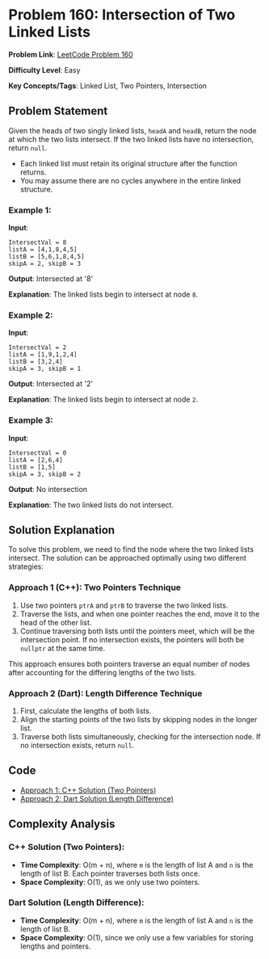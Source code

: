 # Problem 160: Intersection of Two Linked Lists

**Problem Link**: [LeetCode Problem 160](https://leetcode.com/problems/intersection-of-two-linked-lists/)

**Difficulty Level**: Easy

**Key Concepts/Tags**: Linked List, Two Pointers, Intersection

## Problem Statement

Given the heads of two singly linked lists, `headA` and `headB`, return the node at which the two lists intersect. If the two linked lists have no intersection, return `null`.

- Each linked list must retain its original structure after the function returns.
- You may assume there are no cycles anywhere in the entire linked structure.

### Example 1:

**Input**:
```
IntersectVal = 8
listA = [4,1,8,4,5]
listB = [5,6,1,8,4,5]
skipA = 2, skipB = 3
```

**Output**: Intersected at '8'

**Explanation**: The linked lists begin to intersect at node `8`.

### Example 2:

**Input**:
```
IntersectVal = 2
listA = [1,9,1,2,4]
listB = [3,2,4]
skipA = 3, skipB = 1
```

**Output**: Intersected at '2'

**Explanation**: The linked lists begin to intersect at node `2`.

### Example 3:

**Input**:
```
IntersectVal = 0
listA = [2,6,4]
listB = [1,5]
skipA = 3, skipB = 2
```

**Output**: No intersection

**Explanation**: The two linked lists do not intersect.

## Solution Explanation

To solve this problem, we need to find the node where the two linked lists intersect. The solution can be approached optimally using two different strategies:

### Approach 1 (C++): Two Pointers Technique
1. Use two pointers `ptrA` and `ptrB` to traverse the two linked lists.
2. Traverse the lists, and when one pointer reaches the end, move it to the head of the other list.
3. Continue traversing both lists until the pointers meet, which will be the intersection point. If no intersection exists, the pointers will both be `nullptr` at the same time.
   
This approach ensures both pointers traverse an equal number of nodes after accounting for the differing lengths of the two lists.

### Approach 2 (Dart): Length Difference Technique
1. First, calculate the lengths of both lists.
2. Align the starting points of the two lists by skipping nodes in the longer list.
3. Traverse both lists simultaneously, checking for the intersection node. If no intersection exists, return `null`.

## Code
- [Approach 1: C++ Solution (Two Pointers)](./solution_1.cpp)
- [Approach 2: Dart Solution (Length Difference)](./solution_2.dart)

## Complexity Analysis

### C++ Solution (Two Pointers):
- **Time Complexity**: O(m + n), where `m` is the length of list A and `n` is the length of list B. Each pointer traverses both lists once.
- **Space Complexity**: O(1), as we only use two pointers.

### Dart Solution (Length Difference):
- **Time Complexity**: O(m + n), where `m` is the length of list A and `n` is the length of list B.
- **Space Complexity**: O(1), since we only use a few variables for storing lengths and pointers.
